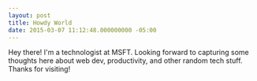 ```yaml
---
layout: post
title: Howdy World
date: 2015-03-07 11:12:48.000000000 -05:00
---
```

Hey there! I'm a technologist at MSFT.  Looking forward to capturing some thoughts here about web dev, productivity, and other random tech stuff. Thanks for visiting!
